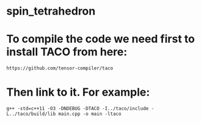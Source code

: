# spin_tetrahedron

# To compile the code we need first to install TACO from here:

	https://github.com/tensor-compiler/taco

# Then link to it. For example: 

	g++ -std=c++11 -O3 -DNDEBUG -DTACO -I../taco/include -L../taco/build/lib main.cpp -o main -ltaco	
